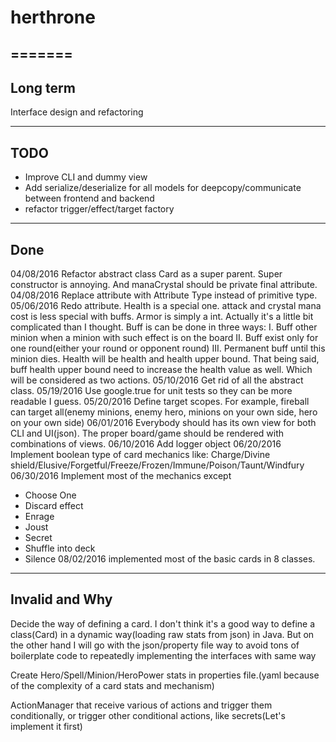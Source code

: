 # herthrone
=======
----------
Long term
----------
Interface design and refactoring


----
TODO
----
- Improve CLI and dummy view
- Add serialize/deserialize for all models for deepcopy/communicate between frontend and backend
- refactor trigger/effect/target factory


----
Done
----
04/08/2016 Refactor abstract class Card as a super parent. Super constructor is annoying. And manaCrystal should be private final attribute.
04/08/2016 Replace attribute with Attribute Type instead of primitive type.
05/06/2016 Redo attribute. Health is a special one. attack and crystal mana cost is less special with buffs. Armor is simply a int.
Actually it's a little bit complicated than I thought. Buff is can be done in three ways:
I. Buff other minion when a minion with such effect is on the board
II. Buff exist only for one round(either your round or opponent round)
III. Permanent buff until this minion dies.
Health will be health and health upper bound. That being said, buff health upper bound need to increase the health value as well.
Which will be considered as two actions.
05/10/2016 Get rid of all the abstract class.
05/19/2016 Use google.true for unit tests so they can be more readable I guess.
05/20/2016 Define target scopes. For example, fireball can target all(enemy minions, enemy hero, minions on your own side, hero on your own side)
06/01/2016 Everybody should has its own view for both CLI and UI(json). The proper board/game should be rendered with combinations of views.
06/10/2016 Add logger object
06/20/2016 Implement boolean type of card mechanics like: Charge/Divine shield/Elusive/Forgetful/Freeze/Frozen/Immune/Poison/Taunt/Windfury
06/30/2016 Implement most of the mechanics except
- Choose One
- Discard effect
- Enrage
- Joust
- Secret
- Shuffle into deck
- Silence
08/02/2016 implemented most of the basic cards in 8 classes.


---------------
Invalid and Why
---------------
Decide the way of defining a card. I don't think it's a good way to define a class(Card) in a dynamic way(loading raw stats from json) in Java. But on the other hand
I will go with the json/property file way to avoid tons of boilerplate code to repeatedly implementing the interfaces with same way

Create Hero/Spell/Minion/HeroPower stats in properties file.(yaml because of the complexity of a card stats and mechanism)

ActionManager that receive various of actions and trigger them conditionally, or trigger other conditional actions, like secrets(Let's implement it first)
